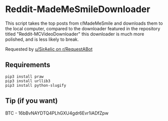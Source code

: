 # Reddit-MadeMeSmileDownloader
This script takes the top posts from r/MadeMeSmile and downloads them to the local computer, compared to the downloader featured in the repository titled "Reddit-MCVideoDownloader" this downloader is much more polished, and is less likely to break.

Requested by [u/SirAelic on r/RequestABot](https://www.reddit.com/r/RequestABot/comments/j9al4u/get_the_top_40_posts_of_rmademesmile_and_save_the/)
## Requirements
```
pip3 install praw
pip3 install urllib3
pip3 install python-slugify
```

## Tip (if you want)
BTC - 16bBvNAYDTQ4PLhGXU4gdr6Evr1iADfZpw

